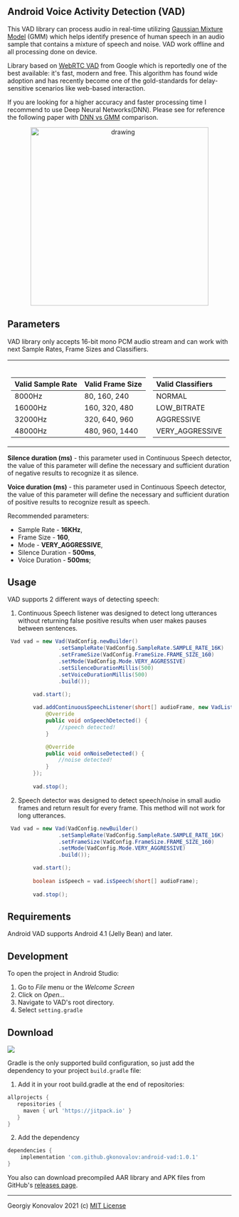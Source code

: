 ## Android Voice Activity Detection (VAD) 
This VAD library can process audio in real-time utilizing 
[Gaussian Mixture Model](http://en.wikipedia.org/wiki/Mixture_model#Gaussian_mixture_model) (GMM)
which helps identify presence of human speech in an audio sample that contains a mixture of speech 
and noise. VAD work offline and all processing done on device.
  
Library based on 
[WebRTC VAD](https://chromium.googlesource.com/external/webrtc/+/branch-heads/43/webrtc/common_audio/vad/) 
from Google which is reportedly one of the best available: it's fast, modern and free.
This  algorithm has  found  wide adoption and has recently become one of 
the gold-standards for delay-sensitive scenarios like web-based interaction.
  
If you are looking for a higher accuracy and faster processing time I recommend to use Deep Neural 
Networks(DNN). Please see for reference the following paper with 
[DNN vs GMM](https://www.microsoft.com/en-us/research/uploads/prod/2018/02/KoPhiliposeTashevZarar_ICASSP_2018.pdf)
comparison.

<p align="center">
<img src="https://raw.githubusercontent.com/gkonovalov/android-vad/master/demo.gif" alt="drawing" height="400"/>
</p>

## Parameters
VAD library only accepts 16-bit mono PCM audio stream and can work with next Sample Rates, Frame Sizes and Classifiers. 
<table>
<tr>
<td>
&nbsp

| Valid Sample Rate  | Valid Frame Size  |   
|:-------------------|:------------------|   
| 8000Hz             | 80, 160, 240      |  
| 16000Hz            | 160, 320, 480     |   
| 32000Hz            | 320, 640, 960     |   
| 48000Hz            | 480, 960, 1440    |   
</td>
<td>
&nbsp

| Valid Classifiers |
|:------------------|
| NORMAL            |
| LOW_BITRATE       |
| AGGRESSIVE        |
| VERY_AGGRESSIVE   |
</td>
</tr>
</table>


**Silence duration (ms)** - this parameter used in Continuous Speech detector,
the value of this parameter will define the necessary and sufficient 
duration of negative results to recognize it as silence.
 
**Voice duration (ms)** - this parameter used in Continuous Speech detector,
the value of this parameter will define the necessary and sufficient 
duration of positive results to recognize result as speech.

Recommended parameters:
* Sample Rate - **16KHz**,
* Frame Size - **160**,
* Mode - **VERY_AGGRESSIVE**,
* Silence Duration - **500ms**,
* Voice Duration - **500ms**;

## Usage
VAD supports 2 different ways of detecting speech:
1. Continuous Speech listener was designed to detect long utterances 
without returning false positive results when user makes pauses between 
sentences.
```java
 Vad vad = new Vad(VadConfig.newBuilder()
                .setSampleRate(VadConfig.SampleRate.SAMPLE_RATE_16K)
                .setFrameSize(VadConfig.FrameSize.FRAME_SIZE_160)
                .setMode(VadConfig.Mode.VERY_AGGRESSIVE)
                .setSilenceDurationMillis(500)
                .setVoiceDurationMillis(500)
                .build());

        vad.start();
        
        vad.addContinuousSpeechListener(short[] audioFrame, new VadListener() {
            @Override
            public void onSpeechDetected() {
                //speech detected!
            }

            @Override
            public void onNoiseDetected() {
                //noise detected!
            }
        });
        
        vad.stop();
```

2. Speech detector was designed to detect speech/noise in small audio 
frames and return result for every frame. This method will not work for 
long utterances.
```java
 Vad vad = new Vad(VadConfig.newBuilder()
                .setSampleRate(VadConfig.SampleRate.SAMPLE_RATE_16K)
                .setFrameSize(VadConfig.FrameSize.FRAME_SIZE_160)
                .setMode(VadConfig.Mode.VERY_AGGRESSIVE)
                .build());

        vad.start();
        
        boolean isSpeech = vad.isSpeech(short[] audioFrame);
        
        vad.stop();
```
## Requirements
Android VAD supports Android 4.1 (Jelly Bean) and later.

## Development

To open the project in Android Studio:

1. Go to *File* menu or the *Welcome Screen*
2. Click on *Open...*
3. Navigate to VAD's root directory.
4. Select `setting.gradle`

## Download
[![](https://jitpack.io/v/gkonovalov/android-vad.svg)](https://jitpack.io/#gkonovalov/android-vad)


Gradle is the only supported build configuration, so just add the dependency to your project `build.gradle` file:
1. Add it in your root build.gradle at the end of repositories:
```groovy
allprojects {
   repositories {
     maven { url 'https://jitpack.io' }
   }
}
```

2. Add the dependency
```groovy
dependencies {
    implementation 'com.github.gkonovalov:android-vad:1.0.1'
}
```

You also can download precompiled AAR library and APK files from GitHub's [releases page](https://github.com/gkonovalov/android-vad/releases).

------------
Georgiy Konovalov 2021 (c) [MIT License](https://opensource.org/licenses/MIT)